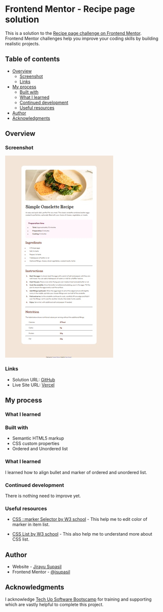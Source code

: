 # Frontend Mentor - Recipe page solution

This is a solution to the [Recipe page challenge on Frontend Mentor](https://www.frontendmentor.io/challenges/recipe-page-KiTsR8QQKm). Frontend Mentor challenges help you improve your coding skills by building realistic projects.

## Table of contents

- [Overview](#overview)
  - [Screenshot](#screenshot)
  - [Links](#links)
- [My process](#my-process)
  - [Built with](#built-with)
  - [What I learned](#what-i-learned)
  - [Continued development](#continued-development)
  - [Useful resources](#useful-resources)
- [Author](#author)
- [Acknowledgments](#acknowledgments)

## Overview

### Screenshot

![Screenshot](./screenshot.jpg)

### Links

- Solution URL: [GitHub](https://github.com/jsupasil/frontend-mentor-newbie-recipe-page)
- Live Site URL: [Vercel](https://frontend-mentor-newbie-recipe-page.vercel.app/)

## My process

### What I learned

### Built with

- Semantic HTML5 markup
- CSS custom properties
- Ordered and Unordered list

### What I learned

I learned how to align bullet and marker of ordered and unordered list.

### Continued development

There is nothing need to improve yet.

### Useful resources

- [CSS ::marker Selector by W3 school](https://www.w3schools.com/cssref/sel_marker.php) - This help me to edit color of marker in item list.

- [CSS List by W3 school](https://www.w3schools.com/css/css_list.asp) - This also help me to understand more about CSS list.

## Author

- Website - [Jirayu Supasil](https://github.com/jsupasil)
- Frontend Mentor - [@jsupasil](https://www.frontendmentor.io/profile/jsupasil)

## Acknowledgments

I acknowledge [Tech Up Software Bootscamp](https://www.techupth.com/) for training and supporting which are vastly helpful to complete this project.

